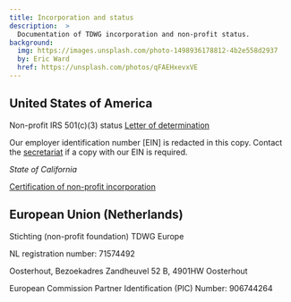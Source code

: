 ```yaml
---
title: Incorporation and status
description:  >
  Documentation of TDWG incorporation and non-profit status.
background:
  img: https://images.unsplash.com/photo-1498936178812-4b2e558d2937
  by: Eric Ward
  href: https://unsplash.com/photos/qFAEHxevxVE
---
```


## United States of America

Non-profit IRS 501(c)(3) status [Letter of determination]({static}tdwg_irs_det_501c3_no-ein.pdf)

Our employer identification number \[EIN\] is redacted in this copy. Contact the [secretariat](mailto:secretariat@tdwg.org) if a copy with our EIN is required.

*State of California*

[Certification of non-profit incorporation]({static}tdwg_ca_nonprofit_incorporation.pdf)

## European Union (Netherlands)

Stichting (non-profit foundation) TDWG Europe

NL registration number: 71574492

Oosterhout, Bezoekadres Zandheuvel 52 B, 4901HW Oosterhout

European Commission Partner Identification (PIC) Number: 906744264
